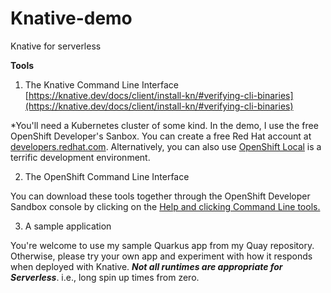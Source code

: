 # Knative-demo
Knative for serverless 

**Tools**

 1. The Knative Command Line Interface [https://knative.dev/docs/client/install-kn/#verifying-cli-binaries](https://knative.dev/docs/client/install-kn/#verifying-cli-binaries)

*You'll need a Kubernetes cluster of some kind. In the demo, I use the free OpenShift Developer's Sanbox. You can create a free Red Hat account at [developers.redhat.com](developers.redhat.com). Alternatively, you can also use [OpenShift Local](https://developers.redhat.com/products/openshift-local/overview) is a terrific development environment.

 2. The OpenShift Command Line Interface

You can download these tools together through the OpenShift Developer Sandbox console by clicking on the [Help and clicking Command Line tools.](https://cookbook.openshift.org/accessing-an-openshift-cluster/where-can-i-download-the-openshift-command-line-tool.html)


3. A sample application

You're welcome to use my sample Quarkus app from my Quay repository. Otherwise, please try your own app and experiment with how it responds when deployed with Knative. ***Not all runtimes are appropriate for Serverless***. i.e., long spin up times from zero.